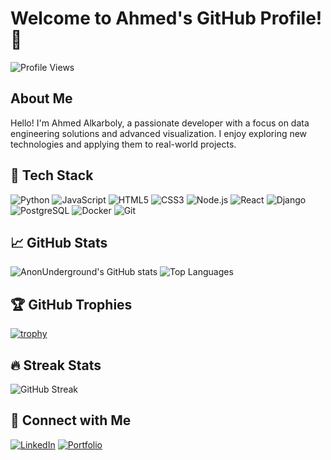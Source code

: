# Welcome to Ahmed's GitHub Profile! 👋

![Profile Views](https://komarev.com/ghpvc/?username=AnonUnderground&color=blueviolet)

## About Me

Hello! I'm Ahmed Alkarboly, a passionate developer with a focus on data engineering solutions and advanced visualization. I enjoy exploring new technologies and applying them to real-world projects.

## 🔧 Tech Stack

![Python](https://img.shields.io/badge/-Python-3776AB?style=flat-square&logo=python&logoColor=white)
![JavaScript](https://img.shields.io/badge/-JavaScript-F7DF1E?style=flat-square&logo=javascript&logoColor=black)
![HTML5](https://img.shields.io/badge/-HTML5-E34F26?style=flat-square&logo=html5&logoColor=white)
![CSS3](https://img.shields.io/badge/-CSS3-1572B6?style=flat-square&logo=css3&logoColor=white)
![Node.js](https://img.shields.io/badge/-Node.js-339933?style=flat-square&logo=node.js&logoColor=white)
![React](https://img.shields.io/badge/-React-61DAFB?style=flat-square&logo=react&logoColor=black)
![Django](https://img.shields.io/badge/-Django-092E20?style=flat-square&logo=django&logoColor=white)
![PostgreSQL](https://img.shields.io/badge/-PostgreSQL-336791?style=flat-square&logo=postgresql&logoColor=white)
![Docker](https://img.shields.io/badge/-Docker-2496ED?style=flat-square&logo=docker&logoColor=white)
![Git](https://img.shields.io/badge/-Git-F05032?style=flat-square&logo=git&logoColor=white)

## 📈 GitHub Stats

![AnonUnderground's GitHub stats](https://github-readme-stats.vercel.app/api?username=AnonUnderground&show_icons=true&theme=radical)
![Top Languages](https://github-readme-stats.vercel.app/api/top-langs/?username=AnonUnderground&layout=compact&theme=radical)

## 🏆 GitHub Trophies

[![trophy](https://github-profile-trophy.vercel.app/?username=AnonUnderground&theme=radical)](https://github.com/ryo-ma/github-profile-trophy)

## 🔥 Streak Stats

![GitHub Streak](https://github-readme-streak-stats.herokuapp.com/?user=AnonUnderground&theme=radical)

## 💬 Connect with Me

[![LinkedIn](https://img.shields.io/badge/-LinkedIn-0077B5?style=flat-square&logo=linkedin&logoColor=white)](https://www.linkedin.com/in/ahmedalkarboly/)
[![Portfolio](https://img.shields.io/badge/-Portfolio-000000?style=flat-square&logo=vercel&logoColor=white)](https://alkarboly.com/)
